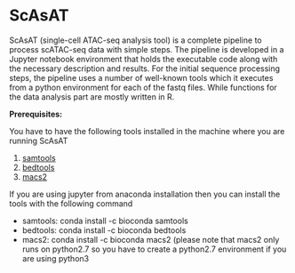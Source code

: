 # ScAsAT
ScAsAT (single-cell ATAC-seq analysis tool) is a complete pipeline to process scATAC-seq data with simple steps. The pipeline is developed in a Jupyter notebook environment that holds the executable code along with the necessary description and results. For the initial sequence processing steps, the pipeline uses a number of well-known tools which it executes from a python environment for each of the fastq files. While functions for the data analysis part are mostly written in R.

__Prerequisites:__

You have to have the following tools installed in the machine where you are running ScAsAT
1. [samtools](http://www.htslib.org)
2. [bedtools](http://bedtools.readthedocs.io/en/latest/)
3. [macs2](https://github.com/taoliu/MACS)

If you are using jupyter from anaconda installation then you can install the tools with the following command
* samtools: conda install -c bioconda samtools
* bedtools: conda install -c bioconda bedtools 
* macs2: conda install -c bioconda macs2 (please note that macs2 only runs on python2.7 so you have to create a python2.7 environment if you are using python3
